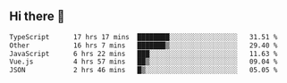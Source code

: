 ## Hi there 👋

<!--START_SECTION:waka-->

```txt
TypeScript      17 hrs 17 mins  ████████░░░░░░░░░░░░░░░░░   31.51 %
Other           16 hrs 7 mins   ███████▒░░░░░░░░░░░░░░░░░   29.40 %
JavaScript      6 hrs 22 mins   ███░░░░░░░░░░░░░░░░░░░░░░   11.63 %
Vue.js          4 hrs 57 mins   ██▒░░░░░░░░░░░░░░░░░░░░░░   09.04 %
JSON            2 hrs 46 mins   █▒░░░░░░░░░░░░░░░░░░░░░░░   05.05 %
```

<!--END_SECTION:waka-->
